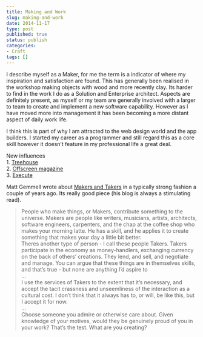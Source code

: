 ```yaml
---
title: Making and Work
slug: making-and-work
date: 2014-11-17
type: post
published: true
status: publish
categories:
- Craft
tags: []
---
```

<p>I describe myself as a Maker, for me the term is a indicator of where my inspiration and satisfaction are found. This has generally been realised in the workshop making objects with wood and more recently clay. Its harder to find in the work I do as a Solution and Enterprise architect. Aspects are definitely present, as myself or my team are generally involved with a larger to team to create and implement a new software capability. However as I have moved more into management it has been becoming a more distant aspect of daily work life.</p>
<p>I think this is part of why I am attracted to the web design world and the app builders. I started my career as a programmer and still regard this as a core skill however it doesn’t feature in my professional life a great deal.</p>
<p>New influences<br />
1. <a href="http://teamtreehouse.com/">Treehouse</a><br />
2. <a href="http://www.offscreenmag.com/">Offscreen magazine</a><br />
3. <a href="http://blog.executebook.com/">Execute</a></p>
<p>Matt Gemmell wrote about <a href="http://mattgemmell.com/2011/05/23/makers-and-takers/">Makers and Takers</a> in a typically strong fashion a couple of years ago. Its really good piece (his blog is always a stimulating read).</p>
<blockquote><p>People who make things, or Makers, contribute something to the universe. Makers are people like writers, musicians, artists, architects, software engineers, carpenters, and the chap at the coffee shop who makes your morning latte. He has a skill, and he applies it to create something that makes your day a little bit better.<br />
Theres another type of person - I call these people Takers. Takers participate in the economy as money-handlers, exchanging currency on the back of others’ creations. They lend, and sell, and negotiate and manage. You can argue that these things are in themselves skills, and that’s true - but none are anything I’d aspire to<br />
…<br />
I use the services of Takers to the extent that it’s necessary, and accept the tacit crassness and unseemliness of the interaction as a cultural cost. I don’t think that it always has to, or will, be like this, but I accept it for now.<br />
…<br />
Choose someone you admire or otherwise care about. Given knowledge of your motives, would they be genuinely proud of you in your work? That’s the test. What are you creating?</p></blockquote>
